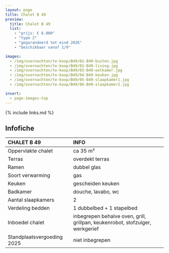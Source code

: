 ```yaml
---
layout: page
title: Chalet B 49
preview:
  title: Chalet B 49
  list:
    - "prijs: € 6.000"
    - "type 2"
    - "gegarandeerd tot eind 2026"
    - "beschikbaar vanaf 1/9"

images:
  - /img/overnachten/te-koop/B49/01-B49-buiten.jpg
  - /img/overnachten/te-koop/B49/02-B49-living.jpg
  - /img/overnachten/te-koop/B49/03-B49-eetkamer.jpg
  - /img/overnachten/te-koop/B49/04-B49-keuken.jpg
  - /img/overnachten/te-koop/B49/05-B49-slaapkamer1.jpg
  - /img/overnachten/te-koop/B49/06-B49-slaapkamer2.jpg

insert:
  - page-images-top
---
```


{% include links.md %}

## Infofiche

| CHALET B 49                | INFO                                                                          |
| :------------------------- | :---------------------------------------------------------------------------- |
| Oppervlakte chalet         | ca 35 m²                                                                      |
| Terras                     | overdekt terras                                                               |
| Ramen                      | dubbel glas                                                                   |
| Soort verwarming           | gas                                                                           |
| Keuken                     | gescheiden keuken                                                             |
| Badkamer                   | douche, lavabo, wc                                                            |
| Aantal slaapkamers         | 2                                                                             |
| Verdeling bedden           | 1 dubbelbed + 1 stapelbed                                                     |
| Inboedel chalet            | inbegrepen behalve oven, grill, grillpan, keukenrobot, stofzuiger, werkgerief |
| Standplaatsvergoeding 2025 | niet inbegrepen                                                               |
